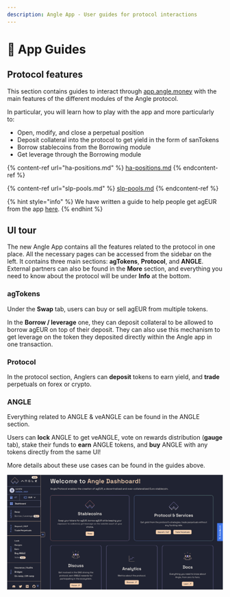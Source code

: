 ```yaml
---
description: Angle App - User guides for protocol interactions
---
```


# 📔 App Guides

## Protocol features

This section contains guides to interact through [app.angle.money](https://app.angle.money) with the main features of the different modules of the Angle protocol.

In particular, you will learn how to play with the app and more particularly to:

- Open, modify, and close a perpetual position
- Deposit collateral into the protocol to get yield in the form of sanTokens
- Borrow stablecoins from the Borrowing module
- Get leverage through the Borrowing module

{% content-ref url="ha-positions.md" %}
[ha-positions.md](ha-positions.md)
{% endcontent-ref %}

{% content-ref url="slp-pools.md" %}
[slp-pools.md](slp-pools.md)
{% endcontent-ref %}

{% hint style="info" %}
We have written a guide to help people get agEUR from the app [here](../getAgEUR.md).
{% endhint %}

## UI tour

The new Angle App contains all the features related to the protocol in one place. All the necessary pages can be accessed from the sidebar on the left. It contains three main sections: **agTokens**, **Protocol**, and **ANGLE**. External partners can also be found in the **More** section, and everything you need to know about the protocol will be under **Info** at the bottom. 

### agTokens
Under the **Swap** tab, users can buy or sell agEUR from multiple tokens. 

In the **Borrow / leverage** one, they can deposit collateral to be allowed to borrow agEUR on top of their deposit. They can also use this mechanism to get leverage on the token they deposited directly within the Angle app in one transaction.

### Protocol
In the protocol section, Anglers can **deposit** tokens to earn yield, and **trade** perpetuals on forex or crypto. 

### ANGLE
Everything related to ANGLE & veANGLE can be found in the ANGLE section. 

Users can **lock** ANGLE to get veANGLE, vote on rewards distribution (**gauge** tab), stake their funds to **earn** ANGLE tokens, and **buy** ANGLE with any tokens directly from the same UI!

More details about these use cases can be found in the guides above. 


![New app UI](../../.gitbook/assets/new-app-ui.png)